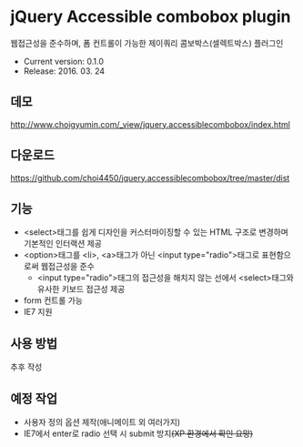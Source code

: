 jQuery Accessible combobox plugin
===

웹접근성을 준수하며, 폼 컨트롤이 가능한 제이쿼리 콤보박스(셀렉트박스) 플러그인

- Current version: 0.1.0
- Release: 2016. 03. 24

데모
---

http://www.choigyumin.com/_view/jquery.accessiblecombobox/index.html

다운로드
---

https://github.com/choi4450/jquery.accessiblecombobox/tree/master/dist

기능
---

- &lt;select&gt;태그를 쉽게 디자인을 커스터마이징할 수 있는 HTML 구조로 변경하며 기본적인 인터랙션 제공
- &lt;option&gt;태그를 &lt;li&gt;, &lt;a&gt;태그가 아닌 &lt;input type="radio"&gt;태그로 표현함으로써 웹접근성을 준수
	- &lt;input type="radio"&gt;태그의 접근성을 해치지 않는 선에서 &lt;select&gt;태그와 유사한 키보드 접근성 제공
- form 컨트롤 가능
- IE7 지원

사용 방법
---

추후 작성

예정 작업
---

- 사용자 정의 옵션 제작(애니메이트 외 여러가지)
- IE7에서 enter로 radio 선택 시 submit 방지<del>(XP 환경에서 확인 요망)</del>
